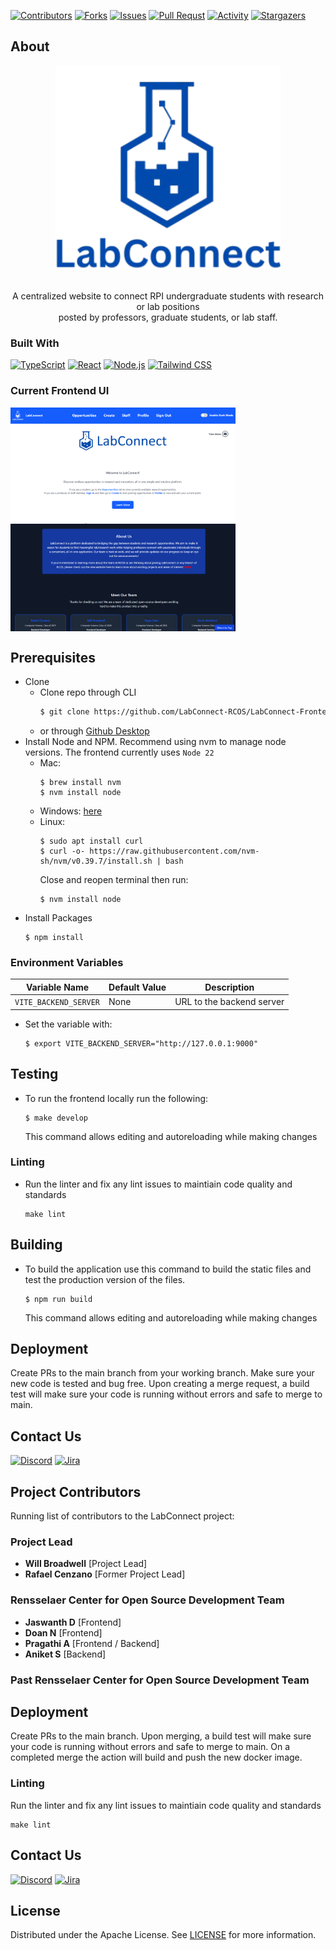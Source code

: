 <!-- PROJECT SHIELDS -->

[![Contributors][contributors-shield]][contributors-url]
[![Forks][forks-shield]][forks-url]
[![Issues][issues-shield]][issues-url]
[![Pull Requst][pr-shield]][pr-url]
[![Activity][activity-shield]][activity-url]
[![Stargazers][stars-shield]][stars-url]


<!-- ABOUT THE PROJECT -->
## About
<div align="center">
    <a href="https://github.com/LabConnect-RCOS/LabConnect-Backend">
        <img src="src/images/LabConnect_Logo-removebg-preview.png" alt="LabConnect Logo" width="360">
    </a>
<br/><br/>

<p align="center">A centralized website to connect RPI undergraduate students with research or lab positions<br>
posted by professors, graduate students, or lab staff.</p>
</div>


### Built With

[![TypeScript][TypeScript]][TypeScript-url]
[![React][React]][React-url]
[![Node.js][Node.js]][Node.js-url]
[![Tailwind CSS][TailwindCSS]][TailwindCSS-url]

### Current Frontend UI
<img src="src/images/website_image2.png" alt="Website Image 1" width="360" align="top">
<img src="src/images/website_image1.png" alt="Website Image 2" width="360" align="top">

<!-- Getting Started -->
## Prerequisites
 * Clone
    * Clone repo through CLI
        ```bash
        $ git clone https://github.com/LabConnect-RCOS/LabConnect-Frontend.git
        ```
    * or through [Github Desktop](https://desktop.github.com/)
 * Install Node and NPM. Recommend using nvm to manage node versions. The frontend currently uses `Node 22`
    * Mac: 
        ```
        $ brew install nvm
        $ nvm install node
        ```
    * Windows: [here](https://nodejs.org/dist/v22.20.0/node-v22.20.0-x64.msi) 
    * Linux:
        ```
        $ sudo apt install curl
        $ curl -o- https://raw.githubusercontent.com/nvm-sh/nvm/v0.39.7/install.sh | bash
        ```
        Close and reopen terminal then run:
        ```
        $ nvm install node
        ```
 * Install Packages 
    ```
    $ npm install
    ```

### Environment Variables

| Variable Name          | Default Value | Description                                                   |
|------------------------|---------------|---------------------------------------------------------------|
| `VITE_BACKEND_SERVER` | None | URL to the backend server |

* Set the variable with:
    ```
    $ export VITE_BACKEND_SERVER="http://127.0.0.1:9000"
    ```

## Testing
 * To run the frontend locally run the following:
    ```
    $ make develop
    ```
    This command allows editing and autoreloading while making changes
    
### Linting
* Run the linter and fix any lint issues to maintiain code quality and standards
    ```
    make lint
    ```

## Building
  * To build the application use this command to build the static files and test the production version of the files.
    ```
    $ npm run build
    ```
    This command allows editing and autoreloading while making changes

## Deployment
Create PRs to the main branch from your working branch. Make sure your new code is tested and bug free. Upon creating a merge request, a build test will make sure your code is running without errors and safe to merge to main.

## Contact Us
[![Discord](https://img.shields.io/badge/Discord-5865F2.svg?style=for-the-badge&logo=discord&logoColor=white)](https://discord.gg/tsaxCKjYHT)
[![Jira](https://img.shields.io/badge/Jira-0052CC.svg?style=for-the-badge&logo=jira&logoColor=white)](https://rcoslabconnect.atlassian.net/jira/software/projects/CCS/list)

## Project Contributors

Running list of contributors to the LabConnect project:

### Project Lead

- **Will Broadwell** [Project Lead]
- **Rafael Cenzano** [Former Project Lead]

### Rensselaer Center for Open Source Development Team

- **Jaswanth D** [Frontend]
- **Doan N** [Frontend]
- **Pragathi A** [Frontend / Backend]
- **Aniket S** [Backend]

### Past Rensselaer Center for Open Source Development Team

## Deployment
Create PRs to the main branch. Upon merging, a build test will make sure your code is running without errors and safe to merge to main. On a completed merge the action will build and push the new docker image.

### Linting

Run the linter and fix any lint issues to maintiain code quality and standards
```
make lint
```

## Contact Us
[![Discord](https://img.shields.io/badge/Discord-5865F2.svg?style=for-the-badge&logo=discord&logoColor=white)](https://discord.gg/tsaxCKjYHT)
[![Jira](https://img.shields.io/badge/Jira-0052CC.svg?style=for-the-badge&logo=jira&logoColor=white)](https://rcoslabconnect.atlassian.net/jira/software/projects/CCS/list)

## License

Distributed under the Apache License. See [LICENSE](https://github.com/LabConnect-RCOS/LabConnect-Frontend/blob/main/LICENSE) for more information.

<!-- https://home.aveek.io/GitHub-Profile-Badges/ -->

<!-- LINKS & IMAGES -->
[contributors-shield]: https://img.shields.io/github/contributors/LabConnect-RCOS/LabConnect-Frontend.svg?style=for-the-badge
[contributors-url]: https://github.com/LabConnect-RCOS/LabConnect-Frontend/graphs/contributors
[forks-shield]: https://img.shields.io/github/forks/LabConnect-RCOS/LabConnect-Frontend.svg?style=for-the-badge
[forks-url]: https://github.com/LabConnect-RCOS/LabConnect-Frontend/network/members
[stars-shield]: https://img.shields.io/github/stars/LabConnect-RCOS/LabConnect-Frontend.svg?style=for-the-badge
[stars-url]: https://github.com/LabConnect-RCOS/LabConnect-Frontend/stargazers
[issues-shield]: https://img.shields.io/github/issues/LabConnect-RCOS/LabConnect-Frontend.svg?style=for-the-badge
[issues-url]: https://github.com/LabConnect-RCOS/LabConnect-Frontend/issues
[pr-shield]: https://img.shields.io/github/issues-pr/LabConnect-RCOS/LabConnect-Frontend.svg?style=for-the-badge
[pr-url]: https://github.com/LabConnect-RCOS/LabConnect-Frontend/pulls

[activity-shield]: https://img.shields.io/github/last-commit/LabConnect-RCOS/LabConnect-Frontend?style=for-the-badge
[activity-url]: https://github.com/LabConnect-RCOS/LabConnect-Frontend/activity

[TypeScript]: https://img.shields.io/badge/TypeScript-3178C6?style=for-the-badge&logo=typescript&logoColor=white
[TypeScript-url]: https://www.typescriptlang.org/
[React]: https://img.shields.io/badge/React-61DAFB?style=for-the-badge&logo=react&logoColor=black
[React-url]: https://reactjs.org/
[Node.js]: https://img.shields.io/badge/Node.js-43853D?style=for-the-badge&logo=node.js&logoColor=white
[Node.js-url]: https://nodejs.org/
[TailwindCSS]: https://img.shields.io/badge/Tailwind_CSS-38B2AC?style=for-the-badge&logo=tailwind-css&logoColor=white
[TailwindCSS-url]: https://tailwindcss.com/
